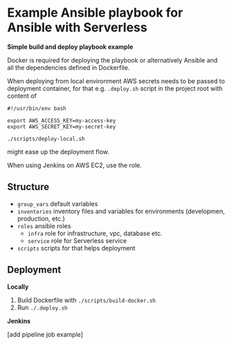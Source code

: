 # Example Ansible playbook for Ansible with Serverless

**Simple build and deploy playbook example**

Docker is required for deploying the playbook or alternatively Ansible and all the dependencies defined in Dockerfile.

When deploying from local environment AWS secrets needs to be passed to deployment container, for that e.g. `.deploy.sh` script in the project root with content of

```
#!/usr/bin/env bash

export AWS_ACCESS_KEY=my-access-key
export AWS_SECRET_KEY=my-secret-key

./scripts/deploy-local.sh

```

might ease up the deployment flow.

When using Jenkins on AWS EC2, use the role.


## Structure

* `group_vars` default variables
* `inventories` inventory files and variables for environments (developmen, production, etc.)
* `roles` ansible roles
  * `infra` role for infrastructure, vpc, database etc.
  * `service` role for Serverless service
* `scripts` scripts for that helps deployment

## Deployment

**Locally**

1. Build Dockerfile with `./scripts/build-docker.sh`
2. Run `./.deploy.sh`

**Jenkins**

[add pipeline job example]